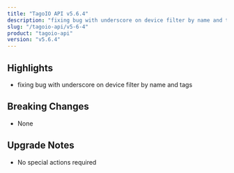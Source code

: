 ```yaml
---
title: "TagoIO API v5.6.4"
description: "fixing bug with underscore on device filter by name and tags"
slug: "/tagoio-api/v5-6-4"
product: "tagoio-api"
version: "v5.6.4"
---
```


## Highlights

- fixing bug with underscore on device filter by name and tags

## Breaking Changes

- None

## Upgrade Notes

- No special actions required
